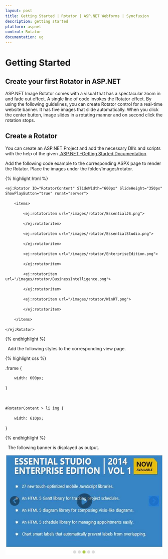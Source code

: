 ```yaml
---
layout: post
title: Getting Started | Rotator | ASP.NET Webforms | Syncfusion
description: getting started
platform: aspnet
control: Rotator
documentation: ug
---
```


# Getting Started

## Create your first Rotator in ASP.NET

ASP.NET Image Rotator comes with a visual that has a spectacular zoom in and fade out effect. A single line of code invokes the Rotator effect. By using the following guidelines, you can create Rotator control for a real-time website banner. It has five images that slide automatically. When you click the center button, image slides in a rotating manner and on second click the rotation stops.

## Create a Rotator

You can create an ASP.NET Project and add the necessary Dll’s and scripts with the help of the given [ ASP.NET -Getting Started Documentation](http://docs.syncfusion.com/aspnetmvc/rotator/getting-started).

Add the following code example to the corresponding ASPX page to render the Rotator. Place the images under the folder/Images/rotator.

{% highlight html %}



<div class="frame">

    <ej:Rotator ID="RotatorContent" SlideWidth="600px" SlideHeight="350px" ShowPlayButton="true" runat="server">

        <items>

            <ej:rotatoritem url="/images/rotator/EssentialJS.png">

            </ej:rotatoritem>

            <ej:rotatoritem url="/images/rotator/EssentialStudio.png">

            </ej:rotatoritem>

            <ej:rotatoritem url="/images/rotator/EnterpriseEdition.png">

            </ej:rotatoritem>

            <ej:rotatoritem url="/images/rotator/BusinessIntelligence.png">

            </ej:rotatoritem>

            <ej:rotatoritem url="/images/rotator/WinRT.png">

            </ej:rotatoritem>

        </items>

    </ej:Rotator>

</div>



{% endhighlight %}

  Add the following styles to the corresponding view page.

{% highlight css %}

.frame {

        width: 600px;

    }



    #RotatorContent > li img {

        width: 610px;

    }
	
{% endhighlight %}

  The following banner is displayed as output.

![](Getting-Started_images/Getting-Started_img1.png)



